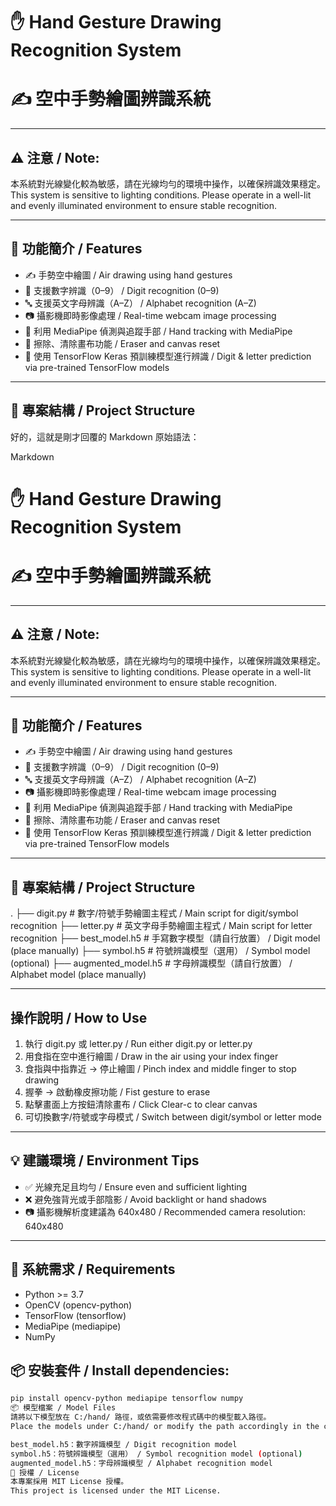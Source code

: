 # ✋ Hand Gesture Drawing Recognition System
# ✍️ 空中手勢繪圖辨識系統

***

## ⚠️ 注意 / Note:

本系統對光線變化較為敏感，請在光線均勻的環境中操作，以確保辨識效果穩定。
This system is sensitive to lighting conditions. Please operate in a well-lit and evenly illuminated environment to ensure stable recognition.

***

## 🧠 功能簡介 / Features

* ✍️ 手勢空中繪圖 / Air drawing using hand gestures
* 🔢 支援數字辨識（0–9） / Digit recognition (0–9)
* 🔤 支援英文字母辨識（A–Z） / Alphabet recognition (A–Z)
* 📷 攝影機即時影像處理 / Real-time webcam image processing
* 🤚 利用 MediaPipe 偵測與追蹤手部 / Hand tracking with MediaPipe
* 🧽 擦除、清除畫布功能 / Eraser and canvas reset
* 🧠 使用 TensorFlow Keras 預訓練模型進行辨識 / Digit & letter prediction via pre-trained TensorFlow models

***

## 📁 專案結構 / Project Structure
好的，這就是剛才回覆的 Markdown 原始語法：

Markdown

# ✋ Hand Gesture Drawing Recognition System
# ✍️ 空中手勢繪圖辨識系統

***

## ⚠️ 注意 / Note:

本系統對光線變化較為敏感，請在光線均勻的環境中操作，以確保辨識效果穩定。
This system is sensitive to lighting conditions. Please operate in a well-lit and evenly illuminated environment to ensure stable recognition.

***

## 🧠 功能簡介 / Features

* ✍️ 手勢空中繪圖 / Air drawing using hand gestures
* 🔢 支援數字辨識（0–9） / Digit recognition (0–9)
* 🔤 支援英文字母辨識（A–Z） / Alphabet recognition (A–Z)
* 📷 攝影機即時影像處理 / Real-time webcam image processing
* 🤚 利用 MediaPipe 偵測與追蹤手部 / Hand tracking with MediaPipe
* 🧽 擦除、清除畫布功能 / Eraser and canvas reset
* 🧠 使用 TensorFlow Keras 預訓練模型進行辨識 / Digit & letter prediction via pre-trained TensorFlow models

***

## 📁 專案結構 / Project Structure

.
├── digit.py         # 數字/符號手勢繪圖主程式 / Main script for digit/symbol recognition
├── letter.py        # 英文字母手勢繪圖主程式 / Main script for letter recognition
├── best_model.h5    # 手寫數字模型（請自行放置） / Digit model (place manually)
├── symbol.h5        # 符號辨識模型（選用） / Symbol model (optional)
├── augmented_model.h5 # 字母辨識模型（請自行放置） / Alphabet model (place manually)

***

## 操作說明 / How to Use

1.  執行 digit.py 或 letter.py / Run either digit.py or letter.py
2.  用食指在空中進行繪圖 / Draw in the air using your index finger
3.  食指與中指靠近 → 停止繪圖 / Pinch index and middle finger to stop drawing
4.  握拳 → 啟動橡皮擦功能 / Fist gesture to erase
5.  點擊畫面上方按鈕清除畫布 / Click Clear-c to clear canvas
6.  可切換數字/符號或字母模式 / Switch between digit/symbol or letter mode

***

## 💡 建議環境 / Environment Tips

* ✅ 光線充足且均勻 / Ensure even and sufficient lighting
* ❌ 避免強背光或手部陰影 / Avoid backlight or hand shadows
* 📷 攝影機解析度建議為 640x480 / Recommended camera resolution: 640x480

***

## 🔧 系統需求 / Requirements

* Python >= 3.7
* OpenCV (opencv-python)
* TensorFlow (tensorflow)
* MediaPipe (mediapipe)
* NumPy

## 📦 安裝套件 / Install dependencies:

```bash
pip install opencv-python mediapipe tensorflow numpy
📦 模型檔案 / Model Files
請將以下模型放在 C:/hand/ 路徑，或依需要修改程式碼中的模型載入路徑。
Place the models under C:/hand/ or modify the path accordingly in the code:

best_model.h5：數字辨識模型 / Digit recognition model
symbol.h5：符號辨識模型（選用） / Symbol recognition model (optional)
augmented_model.h5：字母辨識模型 / Alphabet recognition model
📄 授權 / License
本專案採用 MIT License 授權。
This project is licensed under the MIT License.
